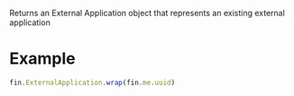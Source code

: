 Returns an External Application object that represents an existing external application
# Example
```js
fin.ExternalApplication.wrap(fin.me.uuid)
```
